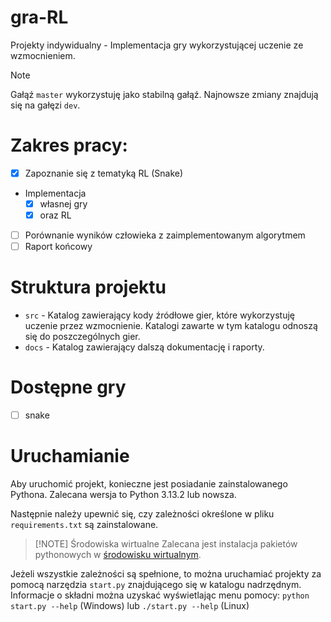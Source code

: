 # gra-RL
Projekty indywidualny - Implementacja gry wykorzystującej uczenie ze wzmocnieniem.

> [!NOTE]
> Gałąź `master` wykorzystuję jako stabilną gałąź. Najnowsze zmiany znajdują się na gałęzi `dev`.

# Zakres pracy:
- [x] Zapoznanie się z tematyką RL (Snake)
- Implementacja
  - [x]   własnej gry
  - [x]   oraz RL
- [ ] Porównanie wyników człowieka z zaimplementowanym algorytmem
- [ ] Raport końcowy

# Struktura projektu

- `src` - Katalog zawierający kody źródłowe gier, które wykorzystuję uczenie przez wzmocnienie. Katalogi zawarte w tym katalogu odnoszą się do poszczególnych gier.
- `docs` - Katalog zawierający dalszą dokumentację i raporty.

# Dostępne gry
- [ ] snake

# Uruchamianie

Aby uruchomić projekt, konieczne jest posiadanie zainstalowanego Pythona. Zalecana wersja to Python 3.13.2 lub nowsza.

Następnie należy upewnić się, czy zależności określone w pliku `requirements.txt` są zainstalowane. 

> [!NOTE] Środowiska wirtualne
> Zalecana jest instalacja pakietów pythonowych w [środowisku wirtualnym](https://docs.python.org/3/library/venv.html).

Jeżeli wszystkie zależności są spełnione, to można uruchamiać projekty za pomocą narzędzia `start.py` znajdującego się w katalogu nadrzędnym. Informacje o składni można uzyskać wyświetlając menu pomocy: `python start.py --help` (Windows) lub `./start.py --help` (Linux)